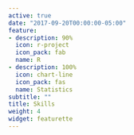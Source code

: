 ```yaml
---
active: true
date: "2017-09-20T00:00:00-05:00"
feature:
- description: 90%
  icon: r-project
  icon_pack: fab
  name: R
- description: 100%
  icon: chart-line
  icon_pack: fas
  name: Statistics
subtitle: ""
title: Skills
weight: 4
widget: featurette
---
```

